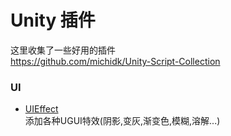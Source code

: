 # Unity 插件

这里收集了一些好用的插件  
https://github.com/michidk/Unity-Script-Collection

### UI

- [UIEffect](https://github.com/mob-sakai/UIEffect)    
添加各种UGUI特效(阴影,变灰,渐变色,模糊,溶解...)

